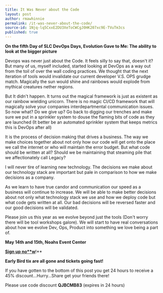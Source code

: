 ```yaml
---
title: It Was Never about the Code
layout: post
author: rmawhinnie
permalink: /it-was-never-about-the-code/
source-id: 1Njq-lq5CxxE2DU3XeToCWCgJ0HK207xc9E-TVuTm3cs
published: true
---
```

**On the fifth Day of SLC DevOps Days, Evolution Gave to Me: The ability to look at the bigger picture**

Devops was never just about the Code.  It feels silly to say that, doesn't it? But many of us, myself included, started looking at DevOps as a way out from the toil of over the wall coding practices.  We thought that the next iteration of tools would invalidate our current developer V.S. OPS grudge match. Magically the sun would shine and rainbows would explode from mythical creatures nether regions.

But It didn't happen.  It turns out the magical framework is just as existent as our rainbow wielding unicorn.  There is no magic CI/CD framework that will magically solve your companies interdepartmental communication issues.  So now what? Do we give up? Go back to digging our trenches and make sure we put in a sprinkler system to douse the flaming bits of code as they are launched (It better be an automated sprinkler system that keeps metrics this is DevOps after all)

It is the process of decision making that drives a business. The way we make choices together about not only how our code will get onto the place we call the internet or who will maintain the error budget.  But what code should be written at all?  Should we be maintaining that steaming pile that we affectionately call Legacy?

I will never tire of learning new technology.  The decisions we make about our technology stack are important but pale in comparison to how we make decisions as a company.  

As we learn to have true candor and communication our speed as a business will continue to increase.  We will be able to make better decisions about not only what technology stack we use and how we deploy code but what code gets written at all.  Our bad decisions will be reversed faster and our good decisions will be validated.

Please join us this year as we evolve beyond just the tools (Don't worry there will be tool workshops galore). We will start to have real conversations about how we evolve Dev, Ops, Product into something we love being a part of.

**May 14th and 15th, Noahs Event Center**

**[Sign up no**w](https://www.slcdevopsdays.org/purchase-tickets/)**!**

**Early Bird tix are all gone and tickets going fast!**

If you have gotten to the bottom of this post you get 24 hours to receive a 45% discount…Hurry…Share get your friends there!

Please use code discount **QJBCMB83** (expires in 24 hours)

